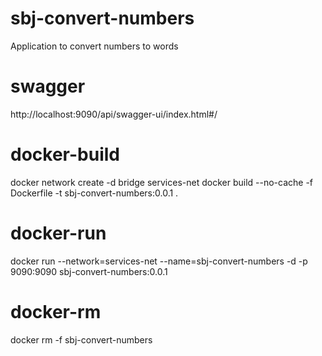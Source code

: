 # sbj-convert-numbers
Application to convert numbers to words

# swagger
http://localhost:9090/api/swagger-ui/index.html#/

# docker-build
docker network create -d bridge services-net
docker build --no-cache -f Dockerfile -t sbj-convert-numbers:0.0.1 .

# docker-run
docker run --network=services-net --name=sbj-convert-numbers -d -p 9090:9090 sbj-convert-numbers:0.0.1

# docker-rm
docker rm -f sbj-convert-numbers